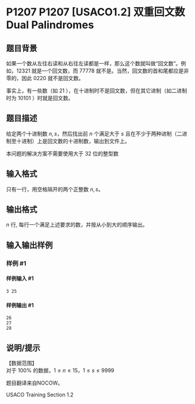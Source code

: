 # P1207 P1207 [USACO1.2] 双重回文数 Dual Palindromes

## 题目背景

如果一个数从左往右读和从右往左读都是一样，那么这个数就叫做“回文数”。例如，$12321$ 就是一个回文数，而 $77778$ 就不是。当然，回文数的首和尾都应是非零的，因此 $0220$ 就不是回文数。

事实上，有一些数（如 $21$ ），在十进制时不是回文数，但在其它进制（如二进制时为 $10101$ ）时就是回文数。

## 题目描述

给定两个十进制数 $n,s$，然后找出前 $n$ 个满足大于 $s$ 且在不少于两种进制（二进制至十进制）上是回文数的十进制数，输出到文件上。

本问题的解决方案不需要使用大于 $32$ 位的整型数



## 输入格式

只有一行，用空格隔开的两个正整数 $n,s$。


## 输出格式

$n$ 行, 每行一个满足上述要求的数，并按从小到大的顺序输出。


## 输入输出样例

### 样例 #1

#### 样例输入 #1

```
3 25
```

#### 样例输出 #1

```
26
27
28
```

## 说明/提示

【数据范围】  
对于 $100\%$ 的数据，$1\le n \le 15$，$1\le s \le 9999$

题目翻译来自NOCOW。

USACO Training Section 1.2

